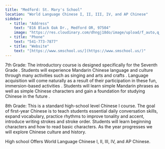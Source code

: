 ```yaml
---
title: "Medford: St. Mary's School"
location: "World Language Chinese I, II, III, IV, and AP Chinese"
sidebar:
  - title: "Address"
    text: "816 Black Oak Dr., Medford OR, 97504"
    image: "https://res.cloudinary.com/dhngj18do/image/upload/f_auto,q_auto/v1/images/activities/stmary-logo"
  - title: "Phone"
    text: "541-773-7877"
  - title: "Website"
    text: "[https://www.smschool.us/](https://www.smschool.us/)"
---
```


7th Grade: The introductory course is designed specifically for the Seventh Grade . Students will experience Mandarin Chinese language and culture through many activities such as singing and arts and crafts . Language acquisition will come naturally as a result of their participation in these fun, immersion-based activities . Students will learn simple Mandarin phrases as well as simple Chinese characters and gain a foundation for studying Chinese in the future .

8th Grade: This is a standard high-school level Chinese I course. The goal of first-year Chinese is to teach students essential daily conversation skills, expand vocabulary, practice rhythms to improve tonality and accent, introduce writing strokes and stroke order. Students will learn beginning characters and how to read basic characters. As the year progresses we will explore Chinese culture and history.

High school Offers World Language Chinese I, II, III, IV, and AP Chinese.
